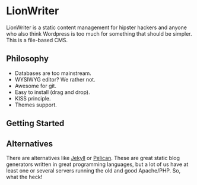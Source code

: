 # LionWriter

LionWriter is a static content management for hipster hackers and anyone who also think Wordpress is too much for something that should be simpler. This is a file-based CMS.

## Philosophy

- Databases are too mainstream.
- WYSIWYG editor? We rather not.
- Awesome for git.
- Easy to install (drag and drop).
- KISS principle.
- Themes support.

## Getting Started

## Alternatives

There are alternatives like [Jekyll](https://github.com/mojombo/jekyll) or [Pelican](https://github.com/ametaireau/pelican). These are great static blog generators written in great programming languages, but a lot of us have at least one or several servers running the old and good Apache/PHP. So, what the heck!

